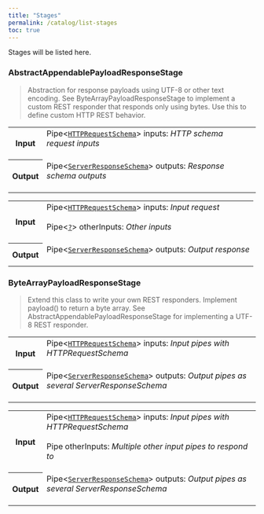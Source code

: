 ```yaml
---
title: "Stages"
permalink: /catalog/list-stages
toc: true
---
```

Stages will be listed here.

### AbstractAppendablePayloadResponseStage
> Abstraction for response payloads using UTF-8 or other text encoding.
See ByteArrayPayloadResponseStage to implement a custom REST responder that responds
only using bytes.
Use this to define custom HTTP REST behavior.

<table>
    <tr>
        <th>Input</th>
        <td>
           Pipe&lt;<a href="list-schemas#httprequestschema"><code>HTTPRequestSchema</code></a>&gt; inputs:
            <em>HTTP schema request inputs</em>
            <br/><br/>
        </td>
    </tr>
    <tr>
        <th>Output</th>
        <td>
           Pipe&lt;<a href="list-schemas#serverresponseschema"><code>ServerResponseSchema</code></a>&gt; outputs:
           <em>Response schema outputs</em>
           <br/><br/>
        </td>
    </tr>
</table>

<table>
<tr><th>Input</th><td>Pipe&lt;<a href="list-schemas#httprequestschema"><code>HTTPRequestSchema</code></a>&gt; inputs: <em>Input request</em><br/><br/>Pipe&lt;<a href="list-schemas#?"><code>?</code></a>&gt; otherInputs: <em>Other inputs</em><br/><br/></td></tr><tr><th>Output</th><td>Pipe&lt;<a href="list-schemas#serverresponseschema"><code>ServerResponseSchema</code></a>&gt; outputs: <em>Output response</em><br/><br/></td></tr>
</table>

### ByteArrayPayloadResponseStage
> Extend this class to write your own REST responders. Implement payload()
to return a byte array. See AbstractAppendablePayloadResponseStage for implementing
a UTF-8 REST responder.



<table>
<tr><th>Input</th><td>Pipe&lt;<a href="list-schemas#httprequestschema"><code>HTTPRequestSchema</code></a>&gt; inputs: <em>Input pipes with HTTPRequestSchema</em><br/><br/></td></tr><tr><th>Output</th><td>Pipe&lt;<a href="list-schemas#serverresponseschema"><code>ServerResponseSchema</code></a>&gt; outputs: <em>Output pipes as several ServerResponseSchema</em><br/><br/></td></tr>
</table>

<table>
<tr><th>Input</th><td>Pipe&lt;<a href="list-schemas#httprequestschema"><code>HTTPRequestSchema</code></a>&gt; inputs: <em>Input pipes with HTTPRequestSchema</em><br/><br/>Pipe otherInputs: <em>Multiple other input pipes to respond to</em><br/><br/></td></tr><tr><th>Output</th><td>Pipe&lt;<a href="list-schemas#serverresponseschema"><code>ServerResponseSchema</code></a>&gt; outputs: <em>Output pipes as several ServerResponseSchema</em><br/><br/></td></tr>
</table>
